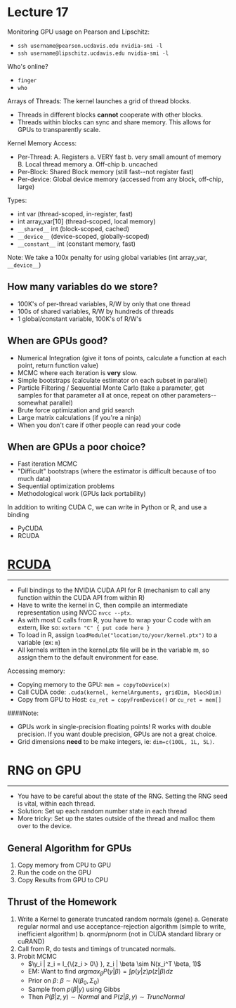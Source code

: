 Lecture 17
===

Monitoring GPU usage on Pearson and Lipschitz:

* `ssh username@pearson.ucdavis.edu nvidia-smi -l`
* `ssh username@lipschitz.ucdavis.edu nvidia-smi -l`


Who's online?

* `finger`
* `who`

Arrays of Threads:
The kernel launches a grid of thread blocks.

* Threads in different blocks **cannot** cooperate with other blocks.
* Threads within blocks can sync and share memory. This allows for GPUs to transparently scale.

Kernel Memory Access:

* Per-Thread: 
	A. Registers
		a. VERY fast
		b. very small amount of memory
	B. Local thread memory
		a. Off-chip
		b. uncached
* Per-Block: Shared Block memory (still fast--not register fast)
* Per-device: Global device memory (accessed from any block, off-chip, large)

Types:

* int var (thread-scoped, in-register, fast)
* int array_var[10] (thread-scoped, local memory)
* `__shared__` int (block-scoped, cached)
* `__device__` (device-scoped, globally-scoped)
* `__constant__` int (constant memory, fast)

Note: We take a 100x penalty for using global variables (int array_var, `__device__`)


How many variables do we store?
----

* 100K's of per-thread variables, R/W by only that one thread
* 100s of shared variables, R/W by hundreds of threads
* 1 global/constant variable, 100K's of R/W's

When are GPUs good?
---
* Numerical Integration (give it tons of points, calculate a function at each point, return function value)
*  MCMC where each iteration is **very** slow. 
*  Simple bootstraps (calculate estimator on each subset in parallel)
*  Particle Filtering / Sequential Monte Carlo (take a parameter, get samples for that parameter all at once, repeat on other parameters--somewhat parallel)
*  Brute force optimization and grid search
*  Large matrix calculations (if you're a ninja)
*  When you don't care if other people can read your code

When are GPUs a poor choice?
---
* Fast iteration MCMC
* "Difficult" bootstraps (where the estimator is difficult because of too much data)
* Sequential optimization problems
* Methodological work (GPUs lack portability)

In addition to writing CUDA C, we can write in Python or R, and use a binding
* PyCUDA
* RCUDA



# [RCUDA](https://github.com/duncantl/RCUDA)
---

* Full bindings to the NVIDIA CUDA API for R (mechanism to call any function within the CUDA API from within R)
* Have to write the kernel in C, then compile an intermediate representation using NVCC `nvcc --ptx`. 
* As with most C calls from R, you have to wrap your C code with an extern, like so: `extern "C" { put code here }`
* To load in R, assign `loadModule("location/to/your/kernel.ptx")` to a variable (ex: `m`)
* All kernels written in the kernel.ptx file will be in the variable m, so assign them to the default environment for ease.

Accessing memory:

* Copying memory to the GPU: `mem = copyToDevice(x)`
* Call CUDA code: `.cuda(kernel, kernelArguments, gridDim, blockDim)`
* Copy from GPU to Host: `cu_ret = copyFromDevice()` or `cu_ret = mem[]`

####Note:
* GPUs work in single-precision floating points! R works with double precision. If you want double precision, GPUs are not a great choice.
* Grid dimensions **need** to be make integers, ie: `dim=c(100L, 1L, 5L)`.

# RNG on GPU
---
* You have to be careful about the state of the RNG. Setting the RNG seed is vital, within each thread.
* Solution: Set up each random number state in each thread
* More tricky: Set up the states outside of the thread and malloc them over to the device.

General Algorithm for GPUs
---
1. Copy memory from CPU to GPU
2. Run the code on the GPU
3. Copy Results from GPU to CPU

Thrust of the Homework
---
1. Write a Kernel to generate truncated random normals (gene)
	a. Generate regular normal and use acceptance-rejection algorithm (simple to write, inefficient algorithm)
	b. qnorm/pnorm (not in CUDA standard library or cuRAND)
2. Call from R, do tests and timings of truncated normals.
3. Probit MCMC
	- $\y_i | z_i = I_{\{z_i > 0\} }, z_i | \beta \sim N(x_i^T \beta, 1)$
	- EM: Want to find $argmax_{\beta} P(y | \beta) = \int p(y|z) p(z | \beta) dz$
	- Prior on $\beta$: $\beta \sim N( \beta_0, \Sigma_0)$
 	- Sample from $p(\beta | y)$ using Gibbs
 	- Then $P(\beta | z, y) \sim Normal$ and $P(z | \beta, y) \sim TruncNormal$
	